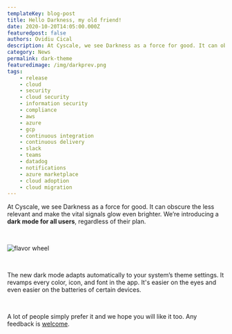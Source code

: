 ```yaml
---
templateKey: blog-post
title: Hello Darkness, my old friend!
date: 2020-10-20T14:05:00.000Z
featuredpost: false
authors: Ovidiu Cical
description: At Cyscale, we see Darkness as a force for good. It can obscure the less relevant and make the vital signals glow even brighter. We’re introducing a dark mode for all users
category: News
permalink: dark-theme
featuredimage: /img/darkprev.png
tags:
    - release
    - cloud
    - security
    - cloud security
    - information security
    - compliance
    - aws
    - azure
    - gcp
    - continuous integration
    - continuous delivery
    - slack
    - teams
    - datadog
    - notifications
    - azure marketplace
    - cloud adoption
    - cloud migration
---
```


At Cyscale, we see Darkness as a force for good. It can obscure the less relevant and make the vital signals glow even brighter. We’re introducing a **dark mode for all users**, regardless of their plan.

<br/>

![flavor wheel](/img/darkprev.png)

<br/>

The new dark mode adapts automatically to your system’s theme settings. It revamps every color, icon, and font in the app. It's easier on the eyes and even easier on the batteries of certain devices.

<br/>

A lot of people simply prefer it and we hope you will like it too. Any feedback is [welcome](https://cyscale.com/support).

<br/>